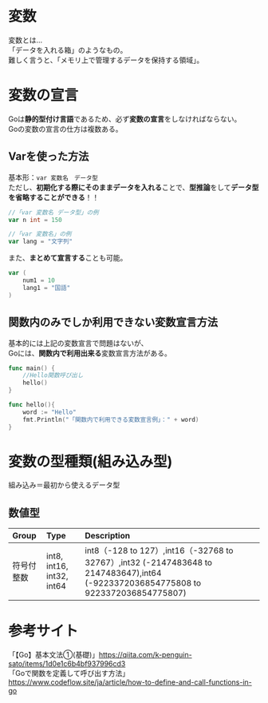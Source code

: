 # 変数
変数とは…  
「データを入れる箱」のようなもの。  
難しく言うと、「メモリ上で管理するデータを保持する領域」。  

# 変数の宣言  
Goは**静的型付け言語**であるため、必ず**変数の宣言**をしなければならない。  
Goの変数の宣言の仕方は複数ある。  

## Varを使った方法
基本形：```var 変数名　データ型```  
ただし、**初期化する際にそのままデータを入れる**ことで、**型推論**をして**データ型を省略することができる**！！  

```go
//「var 変数名 データ型」の例
var n int = 150

//「var 変数名」の例
var lang = "文字列"
```  
また、**まとめて宣言する**ことも可能。  
```go
var (
	num1 = 10
	lang1 = "国語"
)
```

## 関数内のみでしか利用できない変数宣言方法
基本的には上記の変数宣言で問題はないが、  
Goには、**関数内で利用出来る**変数宣言方法がある。  

```go
func main() {
	//Hello関数呼び出し
	hello()
}

func hello(){
	word := "Hello"
	fmt.Println("「関数内で利用できる変数宣言例」：" + word)
}
```

# 変数の型種類(組み込み型)
組み込み＝最初から使えるデータ型　　
## 数値型
|Group|Type|Description|
|:---|:---|:---|
|符号付整数|int8, int16, int32, int64|int8（-128 to 127）,int16（-32768 to 32767）,int32 (-2147483648 to 2147483647),int64 (-9223372036854775808 to 9223372036854775807)|


# 参考サイト  
「【Go】基本文法①(基礎)」<https://qiita.com/k-penguin-sato/items/1d0e1c6b4bf937996cd3>    
「Goで関数を定義して呼び出す方法」<https://www.codeflow.site/ja/article/how-to-define-and-call-functions-in-go>